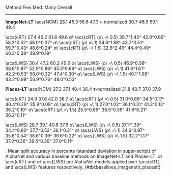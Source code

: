 Method                                 Few         Med.         Many      Overall
-------------------            -----------  -----------  -----------  -----------
**ImageNet-LT**
\acs{NCM}                             28.1         45.3         56.6         47.3
$\tau$-normalized                     30.7         46.9         59.1         49.4
<!--  -->
\acs{cRT}                             27.4         46.2         61.8         49.6
_α_\ \acs{cRT} (_ρ_\ =\ 0.5)    39.7^1.42^   42.0^0.66^   58.3^0.52^   48.0^0.37^
_α_\ \acs{cRT} (_ρ_\ =\ 1)      34.6^1.88^   43.7^0.51^   59.7^0.43^   48.6^0.24^
_α_\ \acs{cRT} (_ρ_\ =\ 1.5)    32.6^2.46^   44.4^0.49^   60.3^0.38^   48.9^0.19^
<!--  -->
\acs{LWS}                             30.4         47.2         60.2         49.9
_α_\ \acs{LWS} (_ρ_\ =\ 0.5)    46.9^0.98^   38.6^0.87^   52.9^0.86^   45.3^0.69^
_α_\ \acs{LWS} (_ρ_\ =\ 1)      41.6^1.61^   42.2^0.53^   56.0^0.32^   47.4^0.30^
_α_\ \acs{LWS} (_ρ_\ =\ 1.5)    40.1^1.99^   43.2^0.98^   56.9^0.76^   48.0^0.53^
<!--  -->
<!--  -->
**Places-LT**
\acs{NCM}                            27.3         37.1         40.4         36.4
$\tau$-normalized                    31.8         40.7         37.8         37.9
<!--  -->
\acs{cRT}                            24.9         37.6         42.0         36.7
_α_\ \acs{cRT} (_ρ_\ =\ 0.5)   31.0^0.88^   34.5^0.17^   40.4^0.29^   35.9^0.09^
_α_\ \acs{cRT} (_ρ_\ =\ 1)     27.0^1.02^   36.1^0.31^   41.3^0.13^   36.2^0.10^
_α_\ \acs{cRT} (_ρ_\ =\ 1.5)   25.5^0.89^   36.5^0.36^   41.6^0.21^   36.2^0.11^
<!--  -->
\acs{LWS}                            28.7         39.1         40.6         37.6
_α_\ \acs{LWS} (_ρ_\ =\ 0.5)   37.1^1.39^   34.4^0.80^   37.7^0.52^   36.1^0.31^
_α_\ \acs{LWS} (_ρ_\ =\ 1)     34.6^0.97^   35.8^0.54^   38.6^0.39^   36.6^0.22^
_α_\ \acs{LWS} (_ρ_\ =\ 1.5)   32.2^1.17^   37.2^0.36^   39.5^0.39^   37.0^0.11^

: Mean split accuracy in percents (standard deviation in super-script) of AlphaNet and various baseline methods on ImageNet-LT and Places-LT. _α_\ \acs{cRT} and _α_\ \acs{LWS} are AlphaNet models applied over \acs{cRT} and \acs{LWS} features respectively. {#tbl:baselines_imagenetlt_placeslt}
